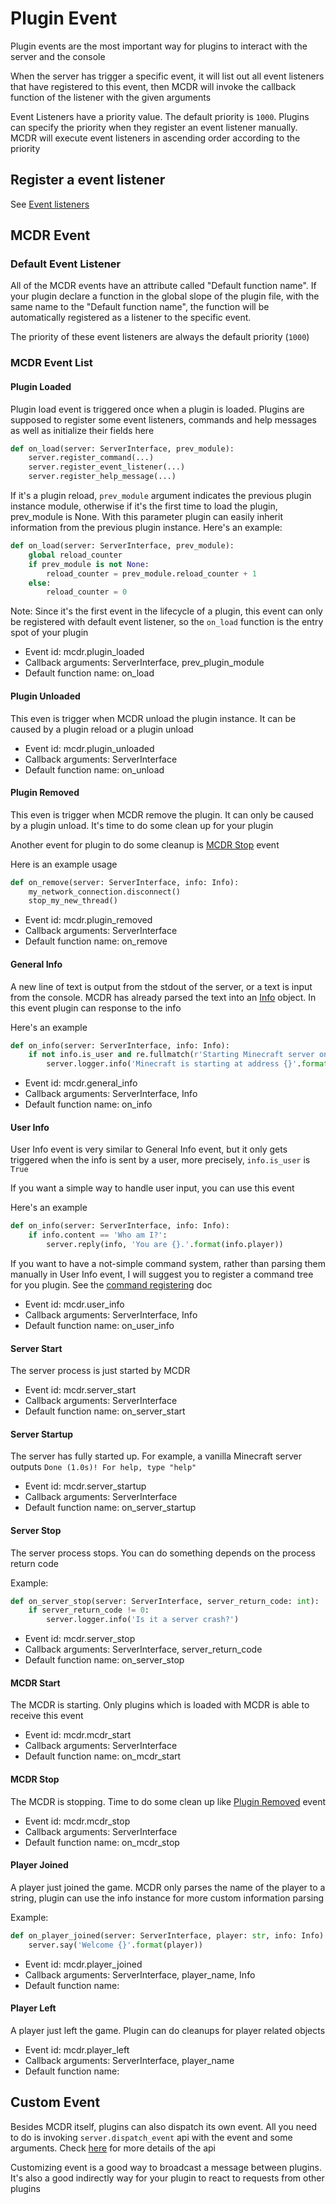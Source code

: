 # Plugin Event

Plugin events are the most important way for plugins to interact with the server and the console

When the server has trigger a specific event, it will list out all event listeners that have registered to this event, then MCDR will invoke the callback function of the listener with the given arguments

Event Listeners have a priority value. The default priority is `1000`. Plugins can specify the priority when they register an event listener manually. MCDR will execute event listeners in ascending order according to the priority

## Register a event listener

See [Event listeners](basic.html#event-listeners)

## MCDR Event

### Default Event Listener

All of the MCDR events have an attribute called "Default function name". If your plugin declare a function in the global slope of the plugin file, with the same name to the "Default function name", the function will be automatically registered as a listener to the specific event.

The priority of these event listeners are always the default priority (`1000`)

### MCDR Event List

#### Plugin Loaded

Plugin load event is triggered once when a plugin is loaded. Plugins are supposed to register some event listeners, commands and help messages as well as initialize their fields here

```python
def on_load(server: ServerInterface, prev_module):
    server.register_command(...)
    server.register_event_listener(...)
    server.register_help_message(...)
```

If it's a plugin reload, `prev_module` argument indicates the previous plugin instance module, otherwise if it's the first time to load the plugin, prev_module is None. With this parameter plugin can easily inherit information from the previous plugin instance. Here's an example:

```python
def on_load(server: ServerInterface, prev_module):
    global reload_counter
    if prev_module is not None:
        reload_counter = prev_module.reload_counter + 1
    else:
        reload_counter = 0
```

Note: Since it's the first event in the lifecycle of a plugin, this event can only be registered with default event listener, so the `on_load` function is the entry spot of your plugin

- Event id: mcdr.plugin_loaded
- Callback arguments: ServerInterface, prev_plugin_module
- Default function name: on_load

#### Plugin Unloaded

This even is trigger when MCDR unload the plugin instance. It can be caused by a plugin reload or a plugin unload

- Event id: mcdr.plugin_unloaded
- Callback arguments: ServerInterface
- Default function name: on_unload

#### Plugin Removed

This even is trigger when MCDR remove the plugin. It can only be caused by a plugin unload. It's time to do some clean up for your plugin

Another event for plugin to do some cleanup is [MCDR Stop](#mcdr-stop) event 

Here is an example usage

```python
def on_remove(server: ServerInterface, info: Info):
    my_network_connection.disconnect()
    stop_my_new_thread()
```

- Event id: mcdr.plugin_removed
- Callback arguments: ServerInterface
- Default function name: on_remove

#### General Info

A new line of text is output from the stdout of the server, or a text is input from the console. MCDR has already parsed the text into an [Info](classes/Info) object. In this event plugin can response to the info

Here's an example

```python
def on_info(server: ServerInterface, info: Info):
    if not info.is_user and re.fullmatch(r'Starting Minecraft server on \S*', info.content):
        server.logger.info('Minecraft is starting at address {}'.format(info.content.rsplit(' ', 1)[1]))
```

- Event id: mcdr.general_info
- Callback arguments: ServerInterface, Info
- Default function name: on_info

#### User Info

User Info event is very similar to General Info event, but it only gets triggered when the info is sent by a user, more precisely, `info.is_user` is `True`

If you want a simple way to handle user input, you can use this event

Here's an example

```python
def on_info(server: ServerInterface, info: Info):
    if info.content == 'Who am I?':
        server.reply(info, 'You are {}.'.format(info.player))
```

If you want to have a not-simple command system, rather than parsing them manually in User Info event, I will suggest you to register a command tree for you plugin. See the [command registering](basic.html#command) doc

- Event id: mcdr.user_info
- Callback arguments: ServerInterface, Info
- Default function name: on_user_info

#### Server Start

The server process is just started by MCDR

- Event id: mcdr.server_start
- Callback arguments: ServerInterface
- Default function name: on_server_start

#### Server Startup

The server has fully started up. For example, a vanilla Minecraft server outputs `Done (1.0s)! For help, type "help"`

- Event id: mcdr.server_startup
- Callback arguments: ServerInterface
- Default function name: on_server_startup

#### Server Stop

The server process stops. You can do something depends on the process return code

Example:

```python
def on_server_stop(server: ServerInterface, server_return_code: int):
    if server_return_code != 0:
        server.logger.info('Is it a server crash?')
```

- Event id: mcdr.server_stop
- Callback arguments: ServerInterface, server_return_code
- Default function name: on_server_stop

#### MCDR Start

The MCDR is starting. Only plugins which is loaded with MCDR is able to receive this event

- Event id: mcdr.mcdr_start
- Callback arguments: ServerInterface
- Default function name: on_mcdr_start

#### MCDR Stop

The MCDR is stopping. Time to do some clean up like [Plugin Removed](#plugin-removed) event 

- Event id: mcdr.mcdr_stop
- Callback arguments: ServerInterface
- Default function name: on_mcdr_stop

#### Player Joined

A player just joined the game. MCDR only parses the name of the player to a string, plugin can use the info instance for more custom information parsing

Example:

```python
def on_player_joined(server: ServerInterface, player: str, info: Info):
    server.say('Welcome {}'.format(player))
```

- Event id: mcdr.player_joined
- Callback arguments: ServerInterface, player_name, Info
- Default function name: 

#### Player Left

A player just left the game. Plugin can do cleanups for player related objects

- Event id: mcdr.player_left
- Callback arguments: ServerInterface, player_name
- Default function name: 

## Custom Event

Besides MCDR itself, plugins can also dispatch its own event. All you need to do is invoking `server.dispatch_event` api with the event and some arguments. Check [here](classes/ServerInterface.html#dispatch-event) for more details of the api

Customizing event is a good way to broadcast a message between plugins. It's also a good indirectly way for your plugin to react to requests from other plugins 
